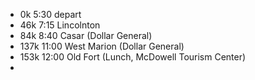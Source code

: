 - 0k 5:30 depart
- 46k 7:15 Lincolnton
- 84k 8:40 Casar (Dollar General)
- 137k 11:00 West Marion (Dollar General)
- 153k 12:00 Old Fort (Lunch, McDowell Tourism Center)
- 